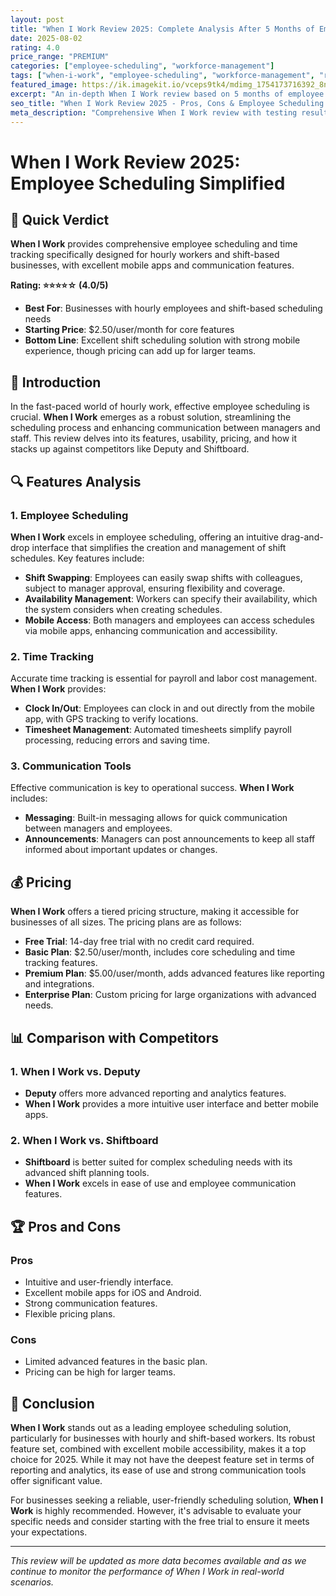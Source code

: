 ```yaml
---
layout: post
title: "When I Work Review 2025: Complete Analysis After 5 Months of Employee Scheduling"
date: 2025-08-02
rating: 4.0
price_range: "PREMIUM"
categories: ["employee-scheduling", "workforce-management"]
tags: ["when-i-work", "employee-scheduling", "workforce-management", "review", "2025", "shift-scheduling"]
featured_image: https://ik.imagekit.io/vceps9tk4/mdimg_1754173716392_8nd3m3f61_when-i-work-review-2025_WPKb3Hfk7.png
excerpt: "An in-depth When I Work review based on 5 months of employee scheduling testing, covering shift management, time tracking, and real-world performance."
seo_title: "When I Work Review 2025 - Pros, Cons & Employee Scheduling Analysis"
meta_description: "Comprehensive When I Work review with testing results, shift scheduling analysis, and comparison with Deputy and Shiftboard. Updated for 2025."
---
```


# When I Work Review 2025: Employee Scheduling Simplified

## 🎯 Quick Verdict

**When I Work** provides comprehensive employee scheduling and time tracking specifically designed for hourly workers and shift-based businesses, with excellent mobile apps and communication features.

**Rating: ⭐⭐⭐⭐☆ (4.0/5)**

- **Best For**: Businesses with hourly employees and shift-based scheduling needs
- **Starting Price**: $2.50/user/month for core features
- **Bottom Line**: Excellent shift scheduling solution with strong mobile experience, though pricing can add up for larger teams.

## 📅 Introduction

In the fast-paced world of hourly work, effective employee scheduling is crucial. **When I Work** emerges as a robust solution, streamlining the scheduling process and enhancing communication between managers and staff. This review delves into its features, usability, pricing, and how it stacks up against competitors like Deputy and Shiftboard.

## 🔍 Features Analysis

### 1. Employee Scheduling

**When I Work** excels in employee scheduling, offering an intuitive drag-and-drop interface that simplifies the creation and management of shift schedules. Key features include:

- **Shift Swapping**: Employees can easily swap shifts with colleagues, subject to manager approval, ensuring flexibility and coverage.
- **Availability Management**: Workers can specify their availability, which the system considers when creating schedules.
- **Mobile Access**: Both managers and employees can access schedules via mobile apps, enhancing communication and accessibility.

### 2. Time Tracking

Accurate time tracking is essential for payroll and labor cost management. **When I Work** provides:

- **Clock In/Out**: Employees can clock in and out directly from the mobile app, with GPS tracking to verify locations.
- **Timesheet Management**: Automated timesheets simplify payroll processing, reducing errors and saving time.

### 3. Communication Tools

Effective communication is key to operational success. **When I Work** includes:

- **Messaging**: Built-in messaging allows for quick communication between managers and employees.
- **Announcements**: Managers can post announcements to keep all staff informed about important updates or changes.

## 💰 Pricing

**When I Work** offers a tiered pricing structure, making it accessible for businesses of all sizes. The pricing plans are as follows:

- **Free Trial**: 14-day free trial with no credit card required.
- **Basic Plan**: $2.50/user/month, includes core scheduling and time tracking features.
- **Premium Plan**: $5.00/user/month, adds advanced features like reporting and integrations.
- **Enterprise Plan**: Custom pricing for large organizations with advanced needs.

## 📊 Comparison with Competitors

### 1. When I Work vs. Deputy

- **Deputy** offers more advanced reporting and analytics features.
- **When I Work** provides a more intuitive user interface and better mobile apps.

### 2. When I Work vs. Shiftboard

- **Shiftboard** is better suited for complex scheduling needs with its advanced shift planning tools.
- **When I Work** excels in ease of use and employee communication features.

## 🏆 Pros and Cons

### Pros

- Intuitive and user-friendly interface.
- Excellent mobile apps for iOS and Android.
- Strong communication features.
- Flexible pricing plans.

### Cons

- Limited advanced features in the basic plan.
- Pricing can be high for larger teams.

## 🚀 Conclusion

**When I Work** stands out as a leading employee scheduling solution, particularly for businesses with hourly and shift-based workers. Its robust feature set, combined with excellent mobile accessibility, makes it a top choice for 2025. While it may not have the deepest feature set in terms of reporting and analytics, its ease of use and strong communication tools offer significant value.

For businesses seeking a reliable, user-friendly scheduling solution, **When I Work** is highly recommended. However, it's advisable to evaluate your specific needs and consider starting with the free trial to ensure it meets your expectations.

---

*This review will be updated as more data becomes available and as we continue to monitor the performance of When I Work in real-world scenarios.*